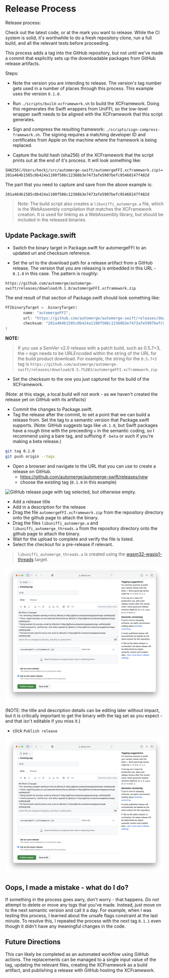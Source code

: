 # Release Process

Release process:

Check out the latest code, or at the mark you want to release.
While the CI system is solid, it's worthwhile to do a fresh repository clone, run a full build, and all the relevant tests before proceeding.

This process adds a tag into the GitHub repository, but not until we've made a commit that explicitly sets up the downloadable packages from GitHub release artifacts.

Steps:

- Note the version you are intending to release.
The version's tag number gets used in a number of places through this process.
This example uses the version `0.1.0`.

- Run `./scripts/build-xcframework.sh` to build the XCFramework.
Doing this regenerates the Swift wrappers from UniFFI, so the low-level wrapper swift needs to be aligned with the XCFramework that this script generates.

- Sign and compress the resulting framework: `./scripts/sign-compress-framework.sh`.
The signing requires a matching developer ID and certificates from Apple on the machine where the framework is being replaced.

- Capture the build hash (sha256) of the XCFramework that the script prints out at the end of it's process.
It will look something like:

```
SHA256(/Users/heckj/src/automerge-swift/automergeFFI.xcframework.zip)= 201a464b1585c0b424a1100f506c12368b3e7473afe5907befc95468147f482d
```

The part that you need to capture and save from the above example is:

```
201a464b1585c0b424a1100f506c12368b3e7473afe5907befc95468147f482d
```

> Note: The build script also creates a `libuniffi_automerge.a` file, which is the WebAssembly compilation that matches the XCFramework creation. It is used for linking as a WebAssembly library, but should be included in the released binaries.

## Update Package.swift

- Switch the binary target in Package.swift for automergeFFI to an updated url and checksum reference.

- Set the url to the download path for a release artifact from a GitHub release.
The version that you are releasing is embedded in this URL - `0.1.0` in this case.
The pattern is roughly:

```
https://github.com/automerge/automerge-swift/releases/download/0.1.0/automergeFFI.xcframework.zip
```

The end result of that section of Package.swift should look something like:

```swift
FFIbinaryTarget = .binaryTarget(
        name: "automergeFFI",
        url: "https://github.com/automerge/automerge-swift/releases/download/0.1.0/automergeFFI.xcframework.zip",
        checksum: "201a464b1585c0b424a1100f506c12368b3e7473afe5907befc95468147f482d"
)
```

**NOTE:**
> If you use a SemVer v2.0 release with a patch build, such as 0.5.7+3, the `+` sign needs to be URLEncoded within the string of the URL for the build product download. For example, the string for the `0.5.7+3` tag is `https://github.com/automerge/automerge-swift/releases/download/0.5.7%2B3/automergeFFI.xcframework.zip`

- Set the checksum to the one you just captured for the build of the XCFramework.

(Note: at this stage, a local build will not work - as we haven't created the release yet on GitHub with its artifacts)

- Commit the changes to Package.swift.
- Tag the release after the commit, to set a point that we can build a release from.
Set the tag to a semantic version that Package.swift supports.
(Note: GitHub suggests tags like `v0.1.0`, but Swift packages have a rough time with the preceeding `v` in the semantic coding, so I recommend using a bare tag, and suffixing if `-beta` or such if you're making a beta release.)

```bash
git tag 0.1.0
git push origin --tags
```

- Open a browser and navigate to the URL that you can use to create a release on GitHub.
  - https://github.com/automerge/automerge-swift/releases/new
  - choose the existing tag (`0.1.0` in this example)

![GitHub release page with tag selected, but otherwise empty.](./github_release_empty.png)

  - Add a release title
  - Add in a description for the release
  - Drag the file `automergeFFI.xcframework.zip` from the repository directory onto the github page to attach the binary.
  - Drag the files `libuniffi_automerge.a` and `libuniffi_automerge_threads.a` from the repository directory onto the github page to attach the binary.
  - Wait for the upload to complete and verify the file is listed.
  - Select the checkout for a pre-release if relevant.

> `libuniffi_automerge_threads.a` is created using the [wasm32-wasip1-threads](https://doc.rust-lang.org/nightly/rustc/platform-support/wasm32-wasip1-threads.html#wasm32-wasip1-threads) target.

![GitHub release page with tag selected, details filled, and binary uploaded.](./github_release_ready.png)

(NOTE: the title and description details can be editing later without impact, but it is critically important to get the binary with the tag set as you expect - and that isn't editable if you miss it.)

- click `Publish release`

![GitHub release page after creation.](./github_release_ready.png)

## Oops, I made a mistake - what do I do?

If something in the process goes awry, don't worry - that happens.
_Do not_ attempt to delete or move any tsgs that you've made.
Instead, just move on to the next semantic version and call it a day.
For example, when I was testing this process, I learned about the unsafe flags constraint at the last minute.
To resolve this, I repeated the process with the next tag `0.1.1` even though it didn't have any meaningful changes in the code.

## Future Directions

This can likely be completed as an automated workflow using GitHub actions.
The replacements can be managed to a single input value of the tag, updating the relevant files, creating the XCFramework as a build artifact, and publishing a release with GitHub hosting the XCFramework.
